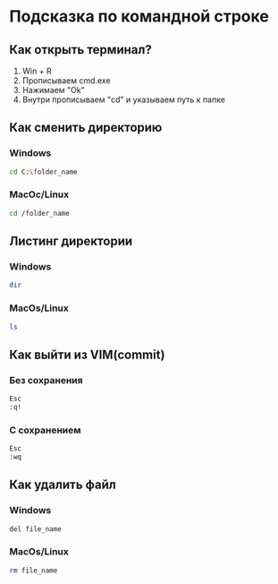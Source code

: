 # Подсказка по командной строке

## Как открыть терминал?

1. Win + R
2. Прописываем cmd.exe
3. Нажимаем "Ok"
4. Внутри прописываем "cd" и указываем путь к папке

## Как сменить директорию
### Windows
```sh
cd C:\folder_name
```

### MacOc/Linux
```sh
cd /folder_name
```

## Листинг директории
### Windows
```sh
dir
```

### MacOs/Linux
```sh
ls
```

## Как выйти из VIM(commit)
### Без сохранения
```sh
Esc
:q!
```

### С сохранением
```sh
Esc
:wq
```

## Как удалить файл
### Windows
```sh
del file_name
```

### MacOs/Linux
```sh
rm file_name
```
